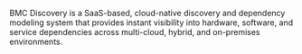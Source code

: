 BMC Discovery is a SaaS-based, cloud-native discovery and dependency modeling system that provides instant visibility into hardware, software, and service dependencies across multi-cloud, hybrid, and on-premises environments.
